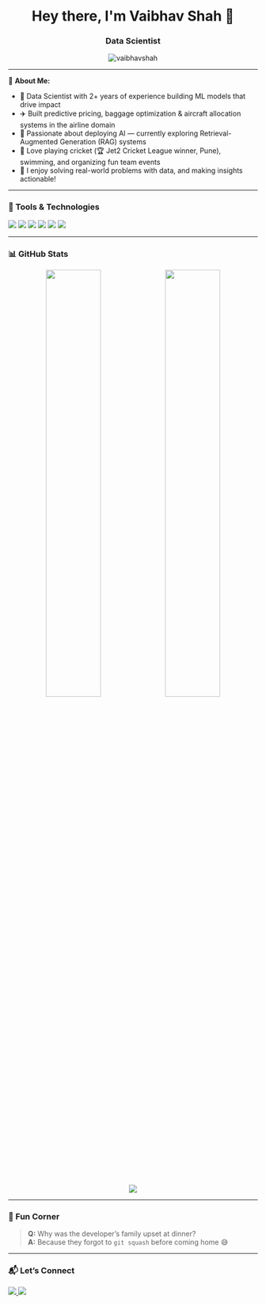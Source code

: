 <h1 align="center">Hey there, I'm Vaibhav Shah 👋</h1>
<h3 align="center">Data Scientist</h3>

<p align="center">
  <img src="https://komarev.com/ghpvc/?username=vaibhavshah&label=Profile%20views&color=0e75b6&style=flat" alt="vaibhavshah" />
</p>

---

🧠 **About Me:**

- 🔬 Data Scientist with 2+ years of experience building ML models that drive impact  
- ✈️ Built predictive pricing, baggage optimization & aircraft allocation systems in the airline domain  
- 🤖 Passionate about deploying AI — currently exploring Retrieval-Augmented Generation (RAG) systems  
- 🏏 Love playing cricket (🏆 Jet2 Cricket League winner, Pune), swimming, and organizing fun team events  
- 🧩 I enjoy solving real-world problems with data, and making insights actionable!

---

### 🔧 Tools & Technologies

<p align="left">
  <img src="https://img.shields.io/badge/Python-3670A0?style=for-the-badge&logo=python&logoColor=white"/>
  <img src="https://img.shields.io/badge/XGBoost-EC1C24?style=for-the-badge&logo=xgboost&logoColor=white"/>
  <img src="https://img.shields.io/badge/Streamlit-FF4B4B?style=for-the-badge&logo=streamlit&logoColor=white"/>
  <img src="https://img.shields.io/badge/FAISS-009688?style=for-the-badge"/>
  <img src="https://img.shields.io/badge/LangChain-4B0082?style=for-the-badge&logo=LangChain&logoColor=white"/>
  <img src="https://img.shields.io/badge/GitHub Actions-2088FF?style=for-the-badge&logo=github-actions&logoColor=white"/>
</p>

---

### 📊 GitHub Stats

<p align="center">
  <img src="https://github-readme-stats.vercel.app/api?username=vaibhavshah&show_icons=true&theme=radical" width="47%" />
  <img src="https://github-readme-stats.vercel.app/api/top-langs/?username=vaibhavshah&layout=compact&theme=radical" width="47%" />
</p>

<p align="center">
  <img src="https://github-readme-streak-stats.herokuapp.com?user=vaibhavshah&theme=radical" />
</p>

---

### 📎 Fun Corner

> **Q:** Why was the developer’s family upset at dinner?  
> **A:** Because they forgot to `git squash` before coming home 😅

---

### 📬 Let’s Connect

<p>
  <a href="https://www.linkedin.com/in/vaibhavshah" target="_blank">
    <img src="https://img.shields.io/badge/LinkedIn-%230077B5.svg?style=for-the-badge&logo=linkedin&logoColor=white" />
  </a>
  <a href="mailto:vaibhav@example.com">
    <img src="https://img.shields.io/badge/Gmail-D14836?style=for-the-badge&logo=gmail&logoColor=white" />
  </a>
</p>
